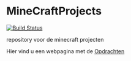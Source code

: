 # MineCraftProjects

[![Build Status](https://travis-ci.org/CoderDojoBelgiumEeklo/MineCraftProjects.svg?branch=TSSite)](https://travis-ci.org/CoderDojoBelgiumEeklo/MineCraftProjects)

repository voor de minecraft projecten


Hier vind u een webpagina met de [Opdrachten](http://CoderDojoBelgiumEeklo.github.io/MineCraftProjects)
